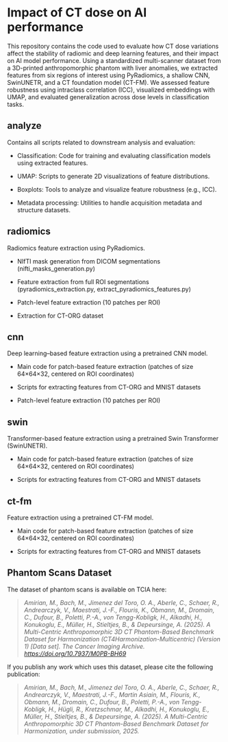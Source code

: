 # Impact of CT dose on AI performance

This repository contains the code used to evaluate how CT dose variations affect the stability of radiomic and deep learning features, and their impact on AI model performance. Using a standardized multi-scanner dataset from a 3D-printed anthropomorphic phantom with liver anomalies, we extracted features from six regions of interest using PyRadiomics, a shallow CNN, SwinUNETR, and a CT foundation model (CT-FM). We assessed feature robustness using intraclass correlation (ICC), visualized embeddings with UMAP, and evaluated generalization across dose levels in classification tasks.

## analyze

Contains all scripts related to downstream analysis and evaluation:

- Classification: Code for training and evaluating classification models using extracted features.

- UMAP: Scripts to generate 2D visualizations of feature distributions.

- Boxplots: Tools to analyze and visualize feature robustness (e.g., ICC).

- Metadata processing: Utilities to handle acquisition metadata and structure datasets.

## radiomics

Radiomics feature extraction using PyRadiomics.

- NIfTI mask generation from DICOM segmentations (nifti_masks_generation.py)

- Feature extraction from full ROI segmentations (pyradiomics_extraction.py, extract_pyradiomics_features.py)

- Patch-level feature extraction (10 patches per ROI)

- Extraction for CT-ORG dataset

## cnn

Deep learning–based feature extraction using a pretrained CNN model.

- Main code for patch-based feature extraction (patches of size 64×64×32, centered on ROI coordinates)

- Scripts for extracting features from CT-ORG and MNIST datasets

- Patch-level feature extraction (10 patches per ROI)

## swin

Transformer-based feature extraction using a pretrained Swin Transformer (SwinUNETR).

- Main code for patch-based feature extraction (patches of size 64×64×32, centered on ROI coordinates)

- Scripts for extracting features from CT-ORG and MNIST datasets

## ct-fm

Feature extraction using a pretrained CT-FM model.

- Main code for patch-based feature extraction (patches of size 64×64×32, centered on ROI coordinates)

- Scripts for extracting features from CT-ORG and MNIST datasets


## Phantom Scans Dataset

The dataset of phantom scans is available on TCIA here:

> *Amirian, M., Bach, M., Jimenez del Toro, O. A., Aberle, C., Schaer, R., Andrearczyk, V., Maestrati, J.-F., Flouris, K., Obmann, M., Dromain, C., Dufour, B., Poletti, P.-A., von Tengg-Kobligk, H., Alkadhi, H., Konukoglu, E., Müller, H., Stieltjes, B., & Depeursinge, A. (2025). A Multi-Centric Anthropomorphic 3D CT Phantom-Based Benchmark Dataset for Harmonization (CT4Harmonization-Multicentric) (Version 1) [Data set]. The Cancer Imaging Archive. https://doi.org/10.7937/M0PB-BH69*

If you publish any work which uses this dataset, please cite the following publication:

> *Amirian, M., Bach, M., Jimenez del Toro, O. A., Aberle, C., Schaer, R., Andrearczyk, V., Maestrati, J.-F., Martin Asiain, M., Flouris, K., Obmann, M., Dromain, C., Dufour, B., Poletti, P.-A., von Tengg-Kobligk, H., Hügli, R., Kretzschmar, M., Alkadhi, H., Konukoglu, E., Müller, H., Stieltjes, B., & Depeursinge, A. (2025). A Multi-Centric Anthropomorphic 3D CT Phantom-Based Benchmark Dataset for Harmonization, under submission, 2025.*



